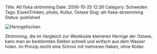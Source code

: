 Title: Att fiska strömming
Date: 2006-10-25 12:26
Category: Schweden
Tags: EssenTrinken, photo, Kultur, Ostsee
Slug: att-fiska-stroemming
Status: published

![Heringsfischen](/pic/strommingfiske.jpg "Heringsfischen")

*Strömming*, die im Vergleich zur Westküste kleineren Heringe der
Ostsee, kann man an bestimmten Stellen schnell und einfach aus dem
Wasser holen. Im Prinzip reicht eine Schnur mit mehreren Haken, ohne
Köder.

